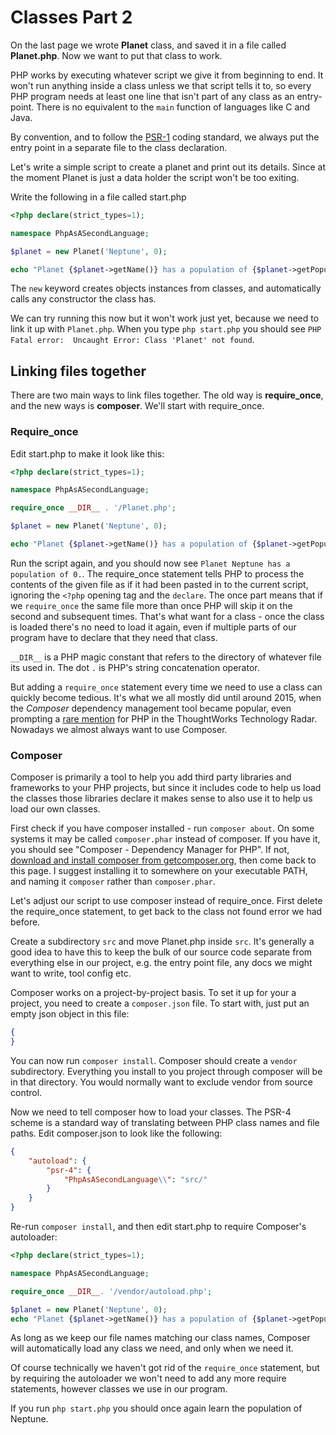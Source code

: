 # Classes Part 2

On the last page we wrote **Planet** class, and saved it in a file called **Planet.php**. Now we want to put that class
to work.

PHP works by executing whatever script we give it from beginning to end. It won't run anything inside a class unless
we that script tells it to, so every PHP program needs at least one line that isn't part of any class as an entry-point.
There is no equivalent to the `main` function of languages like C and Java.

By convention, and to follow the [PSR-1](https://www.php-fig.org/psr/psr-1/) coding standard, we always put the entry
point in a separate file to the class declaration.

Let's write a simple script to create a planet and print out its details. Since at the moment Planet is just a data
holder the script won't be too exiting.

Write the following in a file called start.php

```php
<?php declare(strict_types=1);

namespace PhpAsASecondLanguage;

$planet = new Planet('Neptune', 0);

echo "Planet {$planet->getName()} has a population of {$planet->getPopulationSize()}.\n";
```

The `new` keyword creates objects instances from classes, and automatically calls any constructor the class has.

We can try running this now but it won't work just yet, because we need to link it up with `Planet.php`. When you type
`php start.php` you should see `PHP Fatal error:  Uncaught Error: Class 'Planet' not found`.

## Linking files together

There are two main ways to link files together. The old way is **require_once**, and the new ways is **composer**. We'll
start with require_once.

### Require_once

Edit start.php to make it look like this:

```php
<?php declare(strict_types=1);

namespace PhpAsASecondLanguage;

require_once __DIR__ . '/Planet.php';

$planet = new Planet('Neptune', 0);

echo "Planet {$planet->getName()} has a population of {$planet->getPopulationSize()}.\n";
```

Run the script again, and you should now see `Planet Neptune has a population of 0.`. The require_once statement
tells PHP to process the contents of the given file as if it had been pasted in to the current script, ignoring
the `<?php` opening tag and the `declare`. The once part means that if we `require_once` the same file more than once
PHP will skip it on the second and subsequent times. That's what want for a class - once the class is loaded there's no
need to load it again, even if multiple parts of our program have to declare that they need that class.

`__DIR__` is a PHP magic constant that refers to the directory of whatever file its used in. The dot `.` is PHP's string
concatenation operator.

But adding a `require_once` statement every time we need to use a class can quickly become tedious. It's what we all
mostly did until around 2015, when the *Composer* dependency management tool became popular, even prompting a [rare
mention](https://www.thoughtworks.com/radar/tools/composer) for PHP in the ThoughtWorks Technology Radar. Nowadays we
almost always want to use Composer.

### Composer

Composer is primarily a tool to help you add third party libraries and frameworks to your PHP projects, but since it
includes code to help us load the classes those libraries declare it makes sense to also use it to help us load our own
classes.

First check if you have composer installed - run `composer about`. On some systems it may be called `composer.phar`
instead of composer. If you have it, you should see "Composer - Dependency Manager for PHP". If not,
[download and install composer from getcomposer.org](https://getcomposer.org/download/), then come back to this page. I
suggest installing it to somewhere on your executable PATH, and naming it `composer` rather than `composer.phar`.

Let's adjust our script to use composer instead of require_once. First delete the require_once statement, to get back
to the class not found error we had before.

Create a subdirectory `src` and move Planet.php inside `src`. It's generally a good idea to have this to keep the bulk
of our source code separate from everything else in our project, e.g. the entry point file, any docs we might want to write,
tool config etc.

Composer works on a project-by-project basis. To set it up for your a project, you need to create a `composer.json` file.
To start with, just put an empty json object in this file:

```json
{
}
```

You can now run `composer install`. Composer should create a `vendor` subdirectory. Everything you install to you project
through composer will be in that directory. You would normally want to exclude vendor from source control.

Now we need to tell composer how to load your classes. The PSR-4 scheme is a standard way of translating between PHP
class names and file paths. Edit composer.json to look like the following:

```json
{
    "autoload": {
        "psr-4": {
            "PhpAsASecondLanguage\\": "src/"
        }
    }
}
```

Re-run `composer install`, and then edit start.php to require Composer's autoloader:

```php
<?php declare(strict_types=1);

namespace PhpAsASecondLanguage;

require_once __DIR__. '/vendor/autoload.php';

$planet = new Planet('Neptune', 0);
echo "Planet {$planet->getName()} has a population of {$planet->getPopulationSize()}.\n";

```

As long as we keep our file names matching our class names, Composer will automatically load any class we need, and
only when we need it.

Of course technically we haven't got rid of the `require_once` statement, but by requiring the autoloader we won't
need to add any more require statements, however classes we use in our program.

If you run `php start.php` you should once again learn the population of Neptune.